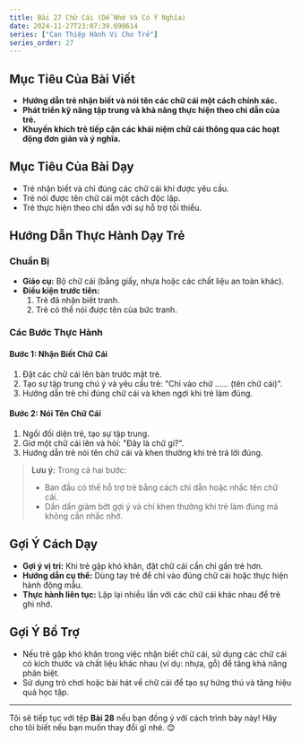 ```yaml
---
title: Bài 27 Chữ Cái (Dễ Nhớ Và Có Ý Nghĩa)  
date: 2024-11-27T23:07:39.698614
series: ["Can Thiệp Hành Vi Cho Trẻ"]
series_order: 27
---
```


## Mục Tiêu Của Bài Viết
- **Hướng dẫn trẻ nhận biết và nói tên các chữ cái một cách chính xác.**
- **Phát triển kỹ năng tập trung và khả năng thực hiện theo chỉ dẫn của trẻ.**
- **Khuyến khích trẻ tiếp cận các khái niệm chữ cái thông qua các hoạt động đơn giản và ý nghĩa.**

## Mục Tiêu Của Bài Dạy
- Trẻ nhận biết và chỉ đúng các chữ cái khi được yêu cầu.
- Trẻ nói được tên chữ cái một cách độc lập.
- Trẻ thực hiện theo chỉ dẫn với sự hỗ trợ tối thiểu.

## Hướng Dẫn Thực Hành Dạy Trẻ

### Chuẩn Bị
- **Giáo cụ:** Bộ chữ cái (bằng giấy, nhựa hoặc các chất liệu an toàn khác).
- **Điều kiện trước tiên:**  
  1. Trẻ đã nhận biết tranh.  
  2. Trẻ có thể nói được tên của bức tranh.

### Các Bước Thực Hành
#### Bước 1: Nhận Biết Chữ Cái
1. Đặt các chữ cái lên bàn trước mặt trẻ.
2. Tạo sự tập trung chú ý và yêu cầu trẻ: "Chỉ vào chữ …… (tên chữ cái)".
3. Hướng dẫn trẻ chỉ đúng chữ cái và khen ngợi khi trẻ làm đúng.

#### Bước 2: Nói Tên Chữ Cái
1. Ngồi đối diện trẻ, tạo sự tập trung.
2. Giơ một chữ cái lên và hỏi: "Đây là chữ gì?".
3. Hướng dẫn trẻ nói tên chữ cái và khen thưởng khi trẻ trả lời đúng.

> **Lưu ý:** Trong cả hai bước:  
> - Ban đầu có thể hỗ trợ trẻ bằng cách chỉ dẫn hoặc nhắc tên chữ cái.  
> - Dần dần giảm bớt gợi ý và chỉ khen thưởng khi trẻ làm đúng mà không cần nhắc nhở.

## Gợi Ý Cách Dạy
- **Gợi ý vị trí:** Khi trẻ gặp khó khăn, đặt chữ cái cần chỉ gần trẻ hơn.
- **Hướng dẫn cụ thể:** Dùng tay trẻ để chỉ vào đúng chữ cái hoặc thực hiện hành động mẫu.
- **Thực hành liên tục:** Lặp lại nhiều lần với các chữ cái khác nhau để trẻ ghi nhớ.

## Gợi Ý Bổ Trợ
- Nếu trẻ gặp khó khăn trong việc nhận biết chữ cái, sử dụng các chữ cái có kích thước và chất liệu khác nhau (ví dụ: nhựa, gỗ) để tăng khả năng phân biệt.
- Sử dụng trò chơi hoặc bài hát về chữ cái để tạo sự hứng thú và tăng hiệu quả học tập.

---

Tôi sẽ tiếp tục với tệp **Bài 28** nếu bạn đồng ý với cách trình bày này! Hãy cho tôi biết nếu bạn muốn thay đổi gì nhé. 😊

